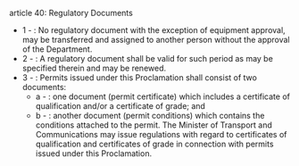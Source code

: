 article 40: Regulatory Documents

<ul>
			<li>1 - : No regulatory document with the exception of equipment approval, may be transferred and assigned to another person without the approval of the Department.<ul>
			</ul></li>			<li>2 - : A regulatory document shall be valid for such period as may be specified therein and may be renewed.<ul>
			</ul></li>			<li>3 - : Permits issued under this Proclamation shall consist of two documents:<ul>
						<li>a - : one document (permit certificate) which includes a certificate of qualification and&#x2F;or a certificate of grade; and<ul>
						</ul></li>						<li>b - : another document (permit conditions) which contains the conditions attached to the permit.
The Minister of Transport and Communications may issue regulations with regard to certificates of qualification and certificates of grade in connection with permits issued under this Proclamation.<ul>
						</ul></li>			</ul></li></ul>